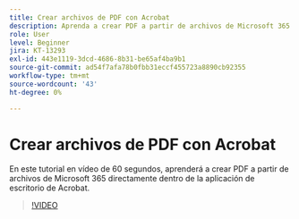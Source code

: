 ```yaml
---
title: Crear archivos de PDF con Acrobat
description: Aprenda a crear PDF a partir de archivos de Microsoft 365 directamente dentro de la aplicación de escritorio de Acrobat
role: User
level: Beginner
jira: KT-13293
exl-id: 443e1119-3dcd-4686-8b31-be65af4ba9b1
source-git-commit: ad54f7afa78b0fbb31eccf455723a8890cb92355
workflow-type: tm+mt
source-wordcount: '43'
ht-degree: 0%

---
```


# Crear archivos de PDF con Acrobat

En este tutorial en vídeo de 60 segundos, aprenderá a crear PDF a partir de archivos de Microsoft 365 directamente dentro de la aplicación de escritorio de Acrobat.

>[!VIDEO](https://video.tv.adobe.com/v/342628?quality=12&learn=on&hidetitle=true)
